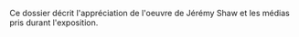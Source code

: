 Ce dossier décrit l'appréciation de l'oeuvre de Jérémy Shaw et les médias pris durant l'exposition.
